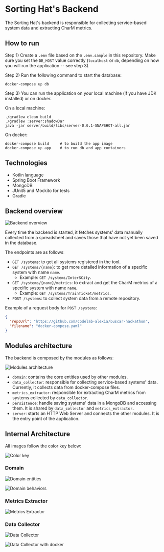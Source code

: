 # Sorting Hat's Backend

The Sorting Hat's backend is responsible for collecting service-based system data and extracting CharM metrics.

## How to run

Step 1) Create a `.env` file based on the `.env.sample` in this repository.
Make sure you set the `DB_HOST` value correctly
(`localhost` or `db`, depending on how you will run the application -- see step 3).

Step 2) Run the following command to start the database:
```shell
docker-compose up db
```

Step 3) You can run the application on your local machine (if you have JDK installed) or on docker.

On a local machine:
```shell
./gradlew clean build
./gradlew :server:shadowJar
java -jar server/build/libs/server-0.0.1-SNAPSHOT-all.jar
```

On docker:
```shell
docker-compose build     # to build the app image
docker-compose up app    # to run db and app containers
```


## Technologies

- Kotlin language
- Spring Boot Framework
- MongoDB
- JUnit5 and Mockito for tests
- Gradle

## Backend overview

![Backend overview](.docs/backend_overview.jpg)

Every time the backend is started, it fetches systems' data manually collected from a spreadsheet and saves those that have not yet been saved in the database.

The endpoints are as follows:

- `GET /systems`: to get all systems registered in the tool.
- `GET /systems/{name}`: to get more detailed information of a specific system with name `name`.
  - Example: `GET /systems/InterSCity`.
- `GET /systems/{name}/metrics`: to extract and get the CharM metrics of a specific system with name `name`.
  - Example: `GET /systems/TrainTicket/metrics`.
- `POST /systems`: to collect system data from a remote repository.

Example of a request body for `POST /systems`:
```json
{
  "repoUrl": "https://github.com/codelab-alexia/buscar-hackathon",
  "filename": "docker-compose.yaml"
}
```

## Modules architecture

The backend is composed by the modules as follows:

![Modules architecture](.docs/modules_architecture.jpg)

- `domain`: contains the core entities used by other modules.
- `data_collector`: responsible for collecting service-based systems' data. Currently, it collects data from docker-compose files.
- `metrics_extractor`: responsible for extracting CharM metrics from systems collected by `data_collector`.
- `persistence`: handle saving systems' data in a MongoDB and accessing them. It is shared by `data_collector` and `metrics_extractor`.
- `server`: starts an HTTP Web Server and connects the other modules. It is the entry point of the application.

## Internal Architecture

All images follow the color key below:

![Color key](.docs/color_key.jpg)

### Domain

![Domain entities](.docs/domain.jpg)

![Domain behaviors](.docs/domain_with_behaviors.jpg)

### Metrics Extractor

![Metrics Extractor](.docs/metrics_extractor.jpg)

### Data Collector

![Data Collector](.docs/data_collector.jpg)

![Data Collector with docker](.docs/data_collector_with_docker.jpg)

